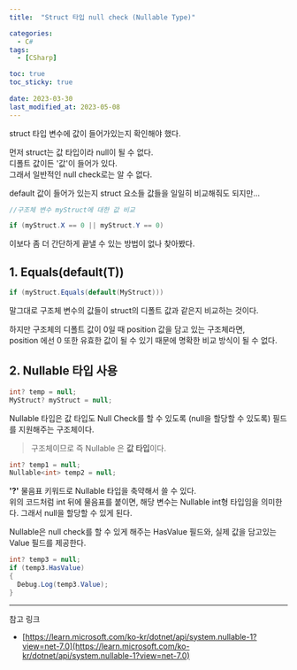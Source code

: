 ```yaml
---
title:  "Struct 타입 null check (Nullable Type)"

categories:
  - C#
tags:
  - [CSharp]

toc: true
toc_sticky: true
 
date: 2023-03-30
last_modified_at: 2023-05-08
---
```


struct 타입 변수에 값이 들어가있는지 확인해야 했다.

먼저 struct는 값 타입이라 null이 될 수 없다.  
디폴트 값이든 '값'이 들어가 있다.  
그래서 일반적인 null check로는 알 수 없다.

default 값이 들어가 있는지 struct 요소들 값들을 일일히 비교해줘도 되지만...  
```c#
//구조체 변수 myStruct에 대한 값 비교  

if (myStruct.X == 0 || myStruct.Y == 0)
```
이보다 좀 더 간단하게 끝낼 수 있는 방법이 없나 찾아봤다.  

## 1. Equals(default(T))
```c#
if (myStruct.Equals(default(MyStruct)))
```
말그대로 구조체 변수의 값들이 struct의 디폴트 값과 같은지 비교하는 것이다.

하지만 구조체의 디폴트 값이 0일 때 position 값을 담고 있는 구조체라면,  
position 에선 0 또한 유효한 값이 될 수 있기 때문에 명확한 비교 방식이 될 수 없다.  

## 2. Nullable 타입 사용
```c#
int? temp = null;
MyStruct? myStruct = null;
```
Nullable 타입은 값 타입도 Null Check를 할 수 있도록 (null을 할당할 수 있도록) 필드를 지원해주는 구조체이다.  
>구조체이므로 즉 Nullable 은 <b>값 타입</b>이다.  
  
    
```c#
int? temp1 = null;
Nullable<int> temp2 = null;
```
<b>'?'</b> 물음표 키워드로 Nullable 타입을 축약해서 쓸 수 있다.  
위의 코드처럼 int 뒤에 물음표를 붙이면, 해당 변수는 Nullable int형 타입임을 의미한다. 그래서 null을 할당할 수 있게 된다.  

Nullable은 null check를 할 수 있게 해주는 HasValue 필드와, 실제 값을 담고있는 Value 필드를 제공한다. 
```c#
int? temp3 = null;
if (temp3.HasValue)
{
  Debug.Log(temp3.Value);
}
```



***  
참고 링크
- [https://learn.microsoft.com/ko-kr/dotnet/api/system.nullable-1?view=net-7.0](https://learn.microsoft.com/ko-kr/dotnet/api/system.nullable-1?view=net-7.0)